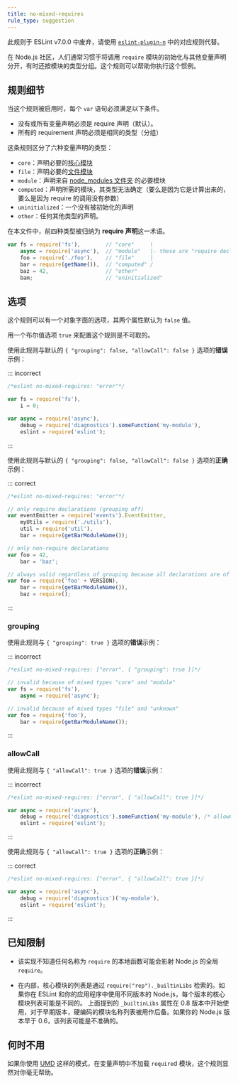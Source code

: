 ```yaml
---
title: no-mixed-requires
rule_type: suggestion
---
```


此规则于 ESLint v7.0.0 中废弃，请使用 [`eslint-plugin-n`](https://github.com/eslint-community/eslint-plugin-n) 中的对应规则代替。

在 Node.js 社区，人们通常习惯于将调用 `require` 模块的初始化与其他变量声明分开，有时还按模块的类型分组。这个规则可以帮助你执行这个惯例。

## 规则细节

当这个规则被启用时，每个 `var` 语句必须满足以下条件。

* 没有或所有变量声明必须是 require 声明（默认）。
* 所有的 requirement 声明必须是相同的类型（分组）

这条规则区分了六种变量声明的类型：

* `core`：声明必要的[核心模块][1]
* `file`：声明必要的[文件模块][2]
* `module`：声明来自 [node_modules 文件夹][3] 的必要模块
* `computed`：声明所需的模块，其类型无法确定（要么是因为它是计算出来的，要么是因为 require 的调用没有参数）
* `uninitialized`：一个没有被初始化的声明
* `other`：任何其他类型的声明。

在本文件中，前四种类型被归纳为 **require 声明**这一术语。

```js
var fs = require('fs'),        // "core"     \
    async = require('async'),  // "module"   |- these are "require declaration"s
    foo = require('./foo'),    // "file"     |
    bar = require(getName()),  // "computed" /
    baz = 42,                  // "other"
    bam;                       // "uninitialized"
```

## 选项

这个规则可以有一个对象字面的选项，其两个属性默认为 `false` 值。

用一个布尔值选项 `true` 来配置这个规则是不可取的。

使用此规则与默认的 `{ "grouping": false, "allowCall": false }` 选项的**错误**示例：

::: incorrect

```js
/*eslint no-mixed-requires: "error"*/

var fs = require('fs'),
    i = 0;

var async = require('async'),
    debug = require('diagnostics').someFunction('my-module'),
    eslint = require('eslint');
```

:::

使用此规则与默认的 `{ "grouping": false, "allowCall": false }` 选项的**正确**示例：

::: correct

```js
/*eslint no-mixed-requires: "error"*/

// only require declarations (grouping off)
var eventEmitter = require('events').EventEmitter,
    myUtils = require('./utils'),
    util = require('util'),
    bar = require(getBarModuleName());

// only non-require declarations
var foo = 42,
    bar = 'baz';

// always valid regardless of grouping because all declarations are of the same type
var foo = require('foo' + VERSION),
    bar = require(getBarModuleName()),
    baz = require();
```

:::

### grouping

使用此规则与 `{ "grouping": true }` 选项的**错误**示例：

::: incorrect

```js
/*eslint no-mixed-requires: ["error", { "grouping": true }]*/

// invalid because of mixed types "core" and "module"
var fs = require('fs'),
    async = require('async');

// invalid because of mixed types "file" and "unknown"
var foo = require('foo'),
    bar = require(getBarModuleName());
```

:::

### allowCall

使用此规则与 `{ "allowCall": true }` 选项的**错误**示例：

::: incorrect

```js
/*eslint no-mixed-requires: ["error", { "allowCall": true }]*/

var async = require('async'),
    debug = require('diagnostics').someFunction('my-module'), /* allowCall doesn't allow calling any function */
    eslint = require('eslint');
```

:::

使用此规则与 `{ "allowCall": true }` 选项的**正确**示例：

::: correct

```js
/*eslint no-mixed-requires: ["error", { "allowCall": true }]*/

var async = require('async'),
    debug = require('diagnostics')('my-module'),
    eslint = require('eslint');
```

:::

## 已知限制

* 该实现不知道任何名称为 `require` 的本地函数可能会影射 Node.js 的全局 `require`。

* 在内部，核心模块的列表是通过 `require("rep")._builtinLibs` 检索的。如果你在 ESLint 和你的应用程序中使用不同版本的 Node.js，每个版本的核心模块列表可能是不同的。
  上面提到的 `_builtinLibs` 属性在 0.8 版本中开始使用，对于早期版本，硬编码的模块名称列表被用作后备。如果你的 Node.js 版本早于 0.6，该列表可能是不准确的。

## 何时不用

如果你使用 [UMD][4] 这样的模式，在变量声明中不加载 `require`d 模块，这个规则显然对你毫无帮助。

[1]: https://nodejs.org/api/modules.html#modules_core_modules
[2]: https://nodejs.org/api/modules.html#modules_file_modules
[3]: https://nodejs.org/api/modules.html#modules_loading_from_node_modules_folders
[4]: https://github.com/umdjs/umd
